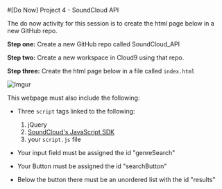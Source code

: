 #[Do Now] Project 4  - SoundCloud API

The do now activity for this session is to create the html page below in a new GitHub repo.

**Step one:** Create a new GitHub repo called SoundCloud_API

**Step two:** Create a new workspace in Cloud9 using that repo.

**Step three:** Create the html page below in a file called ```index.html```

![Imgur](http://i.imgur.com/CQeuP80.png)

This webpage must also include the following:  

* Three ```script``` tags linked to the following:
 	1. jQuery
 	2. [SoundCloud's JavaScript SDK](developers.soundcloud.com/blog/introducing-javascript-sdk-version-2)  
 	3. your ```script.js``` file
 		
* Your input field must be assigned the id "genreSearch"
* Your Button must be assigned the id "searchButton"
* Below the button there must be an unordered list with the id "results"
